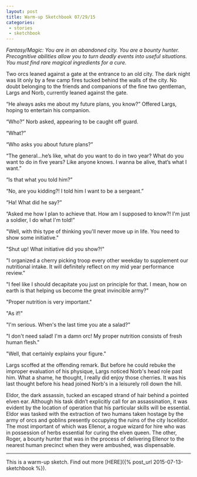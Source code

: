 ```yaml
---
layout: post
title: Warm-up Sketchbook 07/29/15
categories:
 - stories
 - sketchbook
---
```


*Fantasy/Magic: You are in an abandoned city. You are a bounty hunter. Precognitive abilities allow you to turn deadly events into useful situations. You must find rare magical ingredients for a cure.*

Two orcs leaned against a gate at the entrance to an old city. The dark night was lit only by a few camp fires tucked behind the walls of the city. No doubt belonging to the friends and companions of the fine two gentleman, Largs and Norb, currently leaned against the gate.

“He always asks me about my future plans, you know?” Offered Largs, hoping to entertain his companion.

<!--more-->

“Who?” Norb asked, appearing to be caught off guard.

“What?”

“Who asks you about future plans?”

“The general...he’s like, what do you want to do in two year? What do you want to do in five years? Like anyone knows. I wanna be alive, that’s what I want.”

“Is that what you told him?”

“No, are you kidding?! I told him I want to be a sergeant.”

“Ha! What did he say?”

“Asked me how I plan to achieve that. How am I supposed to know?! I'm just a soldier, I do what I'm told!”

"Well, with this type of thinking you'll never move up in life. You need to show some initiative."

"Shut up! What initiative did you show?!"

"I organized a cherry picking troop every other weekday to supplement our nutritional intake. It will definitely reflect on my mid year performance review."

"I feel like I should decapitate you just on principle for that. I mean, how on earth is that helping us become the great invincible army?"

"Proper nutrition is very important."

"As if!"

"I'm serious. When's the last time you ate a salad?"

"I don't need salad! I'm a damn orc! My proper nutrition consists of fresh human flesh."

"Well, that certainly explains your figure."

Largs scoffed at the offending remark. But before he could rebuke the improper evaluation of his physique, Largs noticed Norb's head role past him. What a shame, he thought, I really did enjoy those cherries. It was his last thought before his head joined Norb's in a leisurely roll down the hill.

Eldor, the dark assassin, tucked an escaped strand of hair behind a pointed elven ear. Although his task didn’t explicitly call for an assassination, it was evident by the location of operation that his particular skills will be essential. Eldor was tasked with the extraction of two humans taken hostage by the army of orcs and goblins presently occupying the ruins of the city Iscelldor. The most important of which was Ellenor, a rogue wizard for hire who was in possession of herbs essential for curing the elven queen. The other, Roger, a bounty hunter that was in the process of delivering Ellenor to the nearest human precinct when they were ambushed, was dispensable.

***

This is a warm-up sketch. Find out more [HERE]({% post_url 2015-07-13-sketchbook %}).